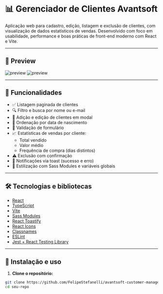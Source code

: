# 📊 Gerenciador de Clientes Avantsoft

Aplicação web para cadastro, edição, listagem e exclusão de clientes, com visualização de dados estatísticos de vendas. Desenvolvido com foco em usabilidade, performance e boas práticas de front-end moderno com React e Vite.

---

## 📸 Preview

<!-- Substitua o caminho abaixo por uma imagem do projeto (ex: preview.gif ou screenshot.png) -->
![preview](./assets/avantsoft-brand.png)
![preview](./apple-touch-icon.png)

---

## 🚀 Funcionalidades

- ✅ Listagem paginada de clientes
- 🔍 Filtro e busca por nome ou e-mail
- 📝 Adição e edição de clientes em modal
- 📅 Ordenação por data de nascimento
- 📧 Validação de formulário
- 📈 Estatísticas de vendas por cliente:
  - Total vendido
  - Valor médio
  - Frequência de compra (dias distintos)
- ⚠️ Exclusão com confirmação
- 🍞 Notificações via toast (sucesso e erro)
- 💅 Estilização com Sass Modules e variáveis globais

---

## 🛠️ Tecnologias e bibliotecas

- [React](https://react.dev/)
- [TypeScript](https://www.typescriptlang.org/)
- [Vite](https://vitejs.dev/)
- [Sass Modules](https://sass-lang.com/)
- [React Toastify](https://fkhadra.github.io/react-toastify/)
- [React Icons](https://react-icons.github.io/react-icons/)
- [Classnames](https://www.npmjs.com/package/classnames)
- [ESLint](https://eslint.org/)
- [Jest + React Testing Library](https://testing-library.com/)

---

## 🔧 Instalação e uso

1. **Clone o repositório:**

```bash
git clone https://github.com/FelipeStefanelli/avantsoft-customer-manager.git
cd seu-repo
